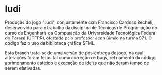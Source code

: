 # ludi
Produção do jogo "Ludi", conjuntamente com Francisco Cardoso Becheli, desenvolvido para o trabalho da disciplina de Técnicas de Programação do curso de Engenharia da Computação da Universidade Tecnológica Federal do Paraná (UTFPR), ofertada pelo professor Jean Simão na turma S71. O código faz o uso da biblioteca gráfica SFML.

Esta branch trata-se de uma versão de pós-entrega do jogo, na qual alterações foram feitas tal como correção de bugs, refinamento do código, aprimoramento estético e execução de ideias que não deram tempo de serem efetivadas.
